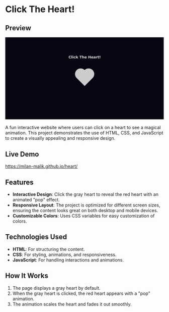 # Click The Heart!

## Preview

![Click The Heart Screenshot](prev.png)

A fun interactive website where users can click on a heart to see a magical animation. This project demonstrates the use of HTML, CSS, and JavaScript to create a visually appealing and responsive design.

## Live Demo
https://milan-malik.github.io/heart/

## Features
- **Interactive Design**: Click the gray heart to reveal the red heart with an animated "pop" effect.
- **Responsive Layout**: The project is optimized for different screen sizes, ensuring the content looks great on both desktop and mobile devices.
- **Customizable Colors**: Uses CSS variables for easy customization of colors.

## Technologies Used
- **HTML**: For structuring the content.
- **CSS**: For styling, animations, and responsiveness.
- **JavaScript**: For handling interactions and animations.

## How It Works
1. The page displays a gray heart by default.
2. When the gray heart is clicked, the red heart appears with a "pop" animation.
3. The animation scales the heart and fades it out smoothly.

